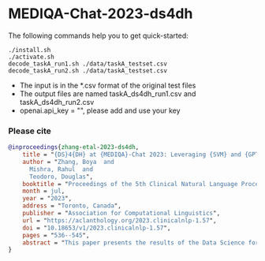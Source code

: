 # MEDIQA-Chat-2023-ds4dh

The following commands help you to get quick-started:

```
./install.sh
./activate.sh
decode_taskA_run1.sh ./data/taskA_testset.csv
decode_taskA_run2.sh ./data/taskA_testset.csv
```

- The input is in the *.csv format of the original test files
- The output files are named taskA_ds4dh_run1.csv and taskA_ds4dh_run2.csv
- openai.api_key = "", please add and use your key


### Please cite

```bibtex
@inproceedings{zhang-etal-2023-ds4dh,
    title = "{DS}4{DH} at {MEDIQA}-Chat 2023: Leveraging {SVM} and {GPT}-3 Prompt Engineering for Medical Dialogue Classification and Summarization",
    author = "Zhang, Boya  and
      Mishra, Rahul  and
      Teodoro, Douglas",
    booktitle = "Proceedings of the 5th Clinical Natural Language Processing Workshop",
    month = jul,
    year = "2023",
    address = "Toronto, Canada",
    publisher = "Association for Computational Linguistics",
    url = "https://aclanthology.org/2023.clinicalnlp-1.57",
    doi = "10.18653/v1/2023.clinicalnlp-1.57",
    pages = "536--545",
    abstract = "This paper presents the results of the Data Science for Digital Health (DS4DH) group in the MEDIQA-Chat Tasks at ACL-ClinicalNLP 2023. Our study combines the power of a classical machine learning method, Support Vector Machine, for classifying medical dialogues, along with the implementation of one-shot prompts using GPT-3.5. We employ dialogues and summaries from the same category as prompts to generate summaries for novel dialogues. Our findings exceed the average benchmark score, offering a robust reference for assessing performance in this field.",
}
